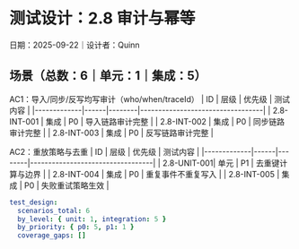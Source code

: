 # 测试设计：2.8 审计与幂等

日期：2025-09-22｜设计者：Quinn

## 场景（总数：6｜单元：1｜集成：5）

AC1：导入/同步/反写均写审计（who/when/traceId）
| ID          | 层级 | 优先级 | 测试内容                         |
|-------------|------|--------|----------------------------------|
| 2.8-INT-001 | 集成 | P0     | 导入链路审计完整                 |
| 2.8-INT-002 | 集成 | P0     | 同步链路审计完整                 |
| 2.8-INT-003 | 集成 | P0     | 反写链路审计完整                 |

AC2：重放策略与去重
| ID          | 层级 | 优先级 | 测试内容                         |
|-------------|------|--------|----------------------------------|
| 2.8-UNIT-001| 单元 | P1     | 去重键计算与边界                 |
| 2.8-INT-004 | 集成 | P0     | 重复事件不重复写入               |
| 2.8-INT-005 | 集成 | P0     | 失败重试策略生效                 |

```yaml
test_design:
  scenarios_total: 6
  by_level: { unit: 1, integration: 5 }
  by_priority: { p0: 5, p1: 1 }
  coverage_gaps: []
```


